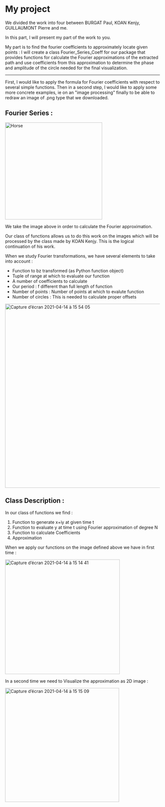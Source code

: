 # My project

We divided the work into four between BURGAT Paul, KOAN Kenjy, GUILLAUMONT Pierre and me.

In this part, I will present my part of the work to you.

My part is to find the fourier coefficients to approximately locate given points : 
I will create a class Fourier_Series_Coeff for our package that provides functions for calculate the Fourier approximations of the extracted path and use coefficients from this approximation to determine the phase and amplitude of the circle needed for the final visualization.


__________________________________________________________________________________________________________________________________________________________________________________________________________________________________

First, I would like to apply the formula for Fourier coefficients with respect to several simple functions.
Then in a second step, I would like to apply some more concrete examples, ie on an "image processing" finally to be able to redraw an image of .png type that we downloaded.


## Fourier Series :


<img width="316" alt="Horse" src="https://user-images.githubusercontent.com/81428023/114719045-ede5fe80-9d36-11eb-9ed3-0ca7185e9f2c.png">


We take the image above in order to calculate the Fourier approximation.

Our class of functions allows us to do this work on the images which will be processed by the class made by KOAN Kenjy. This is the logical continuation of his work.

When we study Fourier transformations, we have several elements to take into account :

- Function to bz transformed (as Python function object)
- Tuple of range at which to evaluate our function 
- A number of coefficients to calculate
- Our period : f different than full length of function
- Number of points : Number of points at which to evalute function
- Number of circles : This is needed to calculate proper offsets 



<img width="599" alt="Capture d’écran 2021-04-14 à 15 54 05" src="https://user-images.githubusercontent.com/81428023/114722089-cc3a4680-9d39-11eb-9fae-5deb05360501.png">


## Class Description : 


In our class of functions we find :

1) Function to generate x+iy at given time t
2) Function to evaluate y at time t using Fourier approximation of degree N 
3) Function to calculate Coefficients
4) Approximation 

When we apply our functions on the image defined above we have in first time :


<img width="373" alt="Capture d’écran 2021-04-14 à 15 14 41" src="https://user-images.githubusercontent.com/81428023/114721368-25ee4100-9d39-11eb-98a6-fce721152f05.png">

In a second time we need to Visualize the approximation as 2D image : 


<img width="371" alt="Capture d’écran 2021-04-14 à 15 15 09" src="https://user-images.githubusercontent.com/81428023/114721549-50d89500-9d39-11eb-8e53-f7c830db9a30.png">

